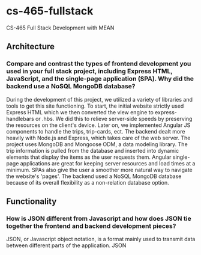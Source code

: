 # cs-465-fullstack
CS-465 Full Stack Development with MEAN
## **Architecture**
### Compare and contrast the types of frontend development you used in your full stack project, including Express HTML, JavaScript, and the single-page application (SPA). Why did the backend use a NoSQL MongoDB database?
  During the development of this project, we utilized a variety of libraries and tools to get this site functioning. To start, the initial website strictly used Express HTML which we then converted the view engine to express-handlebars or .hbs. We did this to relieve server-side speeds by preserving the resources on the client's device. Later on, we implemented Angular JS components to handle the trips, trip-cards, ect. The backend dealt more heavily with Node.js and Express, which takes care of the web server. The project uses MongoDB and Mongoose ODM, a data modeling library. The trip information is pulled from the database and inserted into dynamic elements that display the items as the user requests them. Angular single-page applications are great for keeping server resources and load times at a minimum. SPAs also give the user a smoother more natural way to navigate the website's 'pages'. The backend used a NoSQL MongoDB database because of its overall flexibility as a non-relation database option. 
## **Functionality**
### How is JSON different from Javascript and how does JSON tie together the frontend and backend development pieces?
  JSON, or Javascript object notation, is a format mainly used to transmit data between different parts of the application. JSON 
